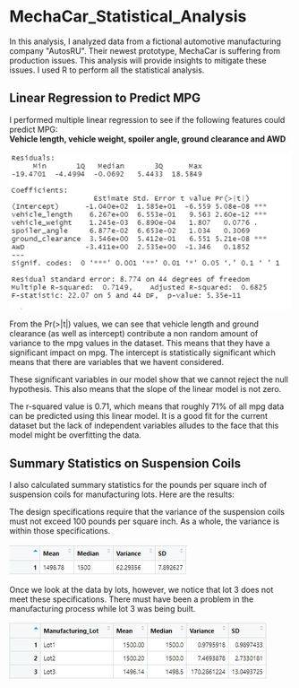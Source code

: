 # MechaCar_Statistical_Analysis
In this analysis, I analyzed data from a fictional automotive manufacturing company "AutosRU". Their newest prototype, MechaCar is suffering from production issues. This analysis will provide insights to mitigate these issues. I used R to perform all the statistical analysis.

## Linear Regression to Predict MPG
I performed multiple linear regression to see if the following features could predict MPG: </br>
<strong>Vehicle length, vehicle weight, spoiler angle, ground clearance and AWD </br></br></strong>
<img src = "https://github.com/Kee2u/MechaCar_Statistical_Analysis/blob/main/images/Deliverable1.PNG?raw=true">

From the Pr(>|t|) values, we can see that vehicle length and ground clearance (as well as intercept) contribute a non random amount of variance to the mpg values in the dataset. This means that they have a significant impact on mpg. The intercept is statistically significant which means that there are variables that we havent considered. 

These significant variables in our model show that we cannot reject the null hypothesis. This also means that the slope of the linear model is not zero.

The r-squared value is 0.71, which means that roughly 71% of all mpg data can be predicted using this linear model. It is a good fit for the current dataset but the lack of independent variables alludes to the face that this model might be overfitting the data.

## Summary Statistics on Suspension Coils
I also calculated summary statistics for the pounds per square inch of suspension coils for manufacturing lots. Here are the results:

The design specifications require that the variance of the suspension coils must not exceed 100 pounds per square inch. As a whole, the variance is within those specifications.</br></br>
<img src = "https://github.com/Kee2u/MechaCar_Statistical_Analysis/blob/main/images/total_summary.PNG?raw=true">

Once we look at the data by lots, however, we notice that lot 3 does not meet these specifications. There must have been a problem in the manufacturing process while lot 3 was being built.</br></br>
<img src = "https://github.com/Kee2u/MechaCar_Statistical_Analysis/blob/main/images/lot_summary.PNG?raw=true">

